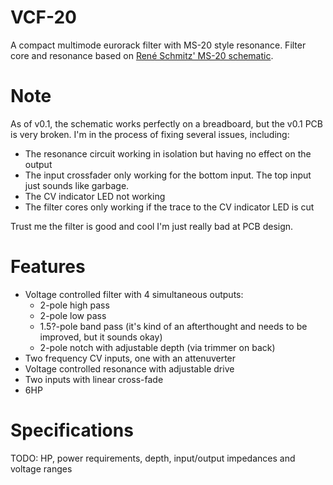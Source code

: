 # VCF-20
A compact multimode eurorack filter with MS-20 style resonance.
Filter core and resonance based on [René Schmitz' MS-20 schematic](https://www.schmitzbits.de/ms20.html).

# Note
As of v0.1, the schematic works perfectly on a breadboard, but the v0.1 PCB is very broken.
I'm in the process of fixing several issues, including:
- The resonance circuit working in isolation but having no effect on the output
- The input crossfader only working for the bottom input. The top input just sounds like garbage.
- The CV indicator LED not working
- The filter cores only working if the trace to the CV indicator LED is cut

Trust me the filter is good and cool I'm just really bad at PCB design.

# Features
- Voltage controlled filter with 4 simultaneous outputs:
	- 2-pole high pass
	- 2-pole low pass
	- 1.5?-pole band pass (it's kind of an afterthought and needs to be improved, but it sounds okay)
	- 2-pole notch with adjustable depth (via trimmer on back)
- Two frequency CV inputs, one with an attenuverter
- Voltage controlled resonance with adjustable drive
- Two inputs with linear cross-fade
- 6HP

# Specifications
TODO: HP, power requirements, depth, input/output impedances and voltage ranges
